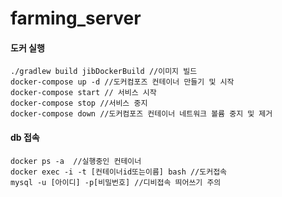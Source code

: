 # farming_server

#### 도커 실행
```
./gradlew build jibDockerBuild //이미지 빌드
docker-compose up -d //도커컴포즈 컨테이너 만들기 및 시작 
docker-compose start // 서비스 시작
docker-compose stop //서비스 중지
docker-compose down //도커컴포즈 컨테이너 네트워크 볼륨 중지 및 제거
```
#### db 접속

``` 
docker ps -a  //실행중인 컨테이너
docker exec -i -t [컨테이너id또는이름] bash //도커접속
mysql -u [아이디] -p[비밀번호] //디비접속 띄어쓰기 주의
```
